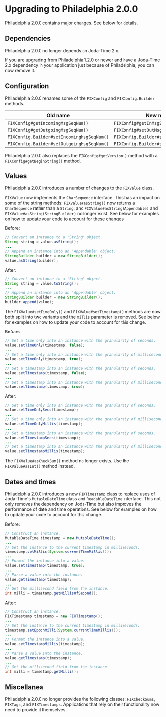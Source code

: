 # Upgrading to Philadelphia 2.0.0

Philadelphia 2.0.0 contains major changes. See below for details.

## Dependencies

Philadelphia 2.0.0 no longer depends on Joda-Time 2.x.

If you are upgrading from Philadelphia 1.2.0 or newer and have a Joda-Time 2.x
dependency in your application just because of Philadelphia, you can now remove
it.

## Configuration

Philadelphia 2.0.0 renames some of the `FIXConfig` and `FIXConfig.Builder`
methods.

  Old name                                   | New name
  -------------------------------------------|--------------------------------------
  `FIXConfig#getIncomingMsgSeqNum()`         | `FIXConfig#getInMsgSeqNum()`
  `FIXConfig#getOutgoingMsgSeqNum()`         | `FIXConfig#setOutMsgSeqNum()`
  `FIXConfig.Builder#setIncomingMsgSeqNum()` | `FIXConfig.Builder#setInMsgSeqNum()`
  `FIXConfig.Builder#setOutgoingMsgSeqNum()` | `FIXConfig.Builder#setOutMsgSeqNum()`

Philadelphia 2.0.0 also replaces the `FIXConfig#getVersion()` method with a
`FIXConfig#getBeginString()` method.

## Values

Philadelphia 2.0.0 introduces a number of changes to the `FIXValue` class.

`FIXValue` now implements the `CharSequence` interface. This has an impact on
some of the string methods: `FIXValue#asString()` now returns a `CharSequence`
rather than a `String`, and `FIXValue#asString(Appendable)` and
`FIXValue#asString(StringBuilder)` no longer exist. See below for examples on
how to update your code to account for these changes.

Before:
```java
// Convert an instance to a 'String' object.
String string = value.asString();
...
// Append an instance into an 'Appendable' object.
StringBuilder builder = new StringBuilder();
value.asString(builder);
```

After:
```java
// Convert an instance to a 'String' object.
String string = value.toString();
...
// Append an instance into an 'Appendable' object.
StringBuilder builder = new StringBuilder();
builder.append(value);
```

The `FIXValue#setTimeOnly()` and `FIXValue#setTimestamp()` methods are now both
split into two variants and the `millis` parameter is removed. See below for
examples on how to update your code to account for this change.

Before:
```java
// Set a time only into an instance with the granularity of seconds.
value.setTimeOnly(timestamp, false);
...
// Set a time only into an instance with the granularity of milliseconds.
value.setTimeOnly(timestamp, true);
...
// Set a timestamp into an instance with the granularity of seconds.
value.setTimestamp(timestamp, false);
...
// Set a timestamp into an instance with the granularity of milliseconds.
value.setTimestamp(timestamp, true);
```

After:
```java
// Set a time only into an instance with the granularity of seconds.
value.setTimeOnlySecs(timestamp);
...
// Set a time only into an instance with the granularity of milliseconds.
value.setTimeOnlyMillis(timestamp);
...
// Set a timestamp into an instance with the granularity of seconds.
value.setTimestampSecs(timestamp);
...
// Set a timestamp into an instance with the granularity of milliseconds.
value.setTimestampMillis(timestamp);
```

The `FIXValue#asCheckSum()` method no longer exists. Use the `FIXValue#asInt()`
method instead.

## Dates and times

Philadelphia 2.0.0 introduces a new `FIXTimestamp` class to replace uses of
Joda-Time's `MutableDateTime` class and `ReadableDateTime` interface. This not
only removes the dependency on Joda-Time but also improves the performance of
date and time operations. See below for examples on how to update your code to
account for this change.

Before:
```java
// Construct an instance.
MutableDateTime timestamp = new MutableDateTime();
...
// Set the instance to the current timestamp in milliseconds.
timestamp.setMillis(System.currentTimeMillis());
...
// Format the instance into a value.
value.setTimestamp(timestamp, true);
...
// Parse a value into the instance.
value.getTimestamp(timestamp);
...
// Get the millisecond field from the instance.
int milli = timestamp.getMillisOfSecond();
```

After:
```java
// Construct an instance.
FIXTimestamp timestamp = new FIXTimestamp();
...
// Set the instance to the current timestamp in milliseconds.
timestamp.setEpochMilli(System.currentTimeMillis());
...
// Format the instance into a value.
value.setTimestampMillis(timestamp);
...
// Parse a value into the instance.
value.getTimestamp(timestamp);
...
// Get the millisecond field from the instance.
int milli = timestamp.getMilli();
```

## Miscellanea

Philadelphia 2.0.0 no longer provides the following classes: `FIXCheckSums`,
`FIXTags`, and `FIXTimestamps`. Applications that rely on their functionality
now need to provide it themselves.
